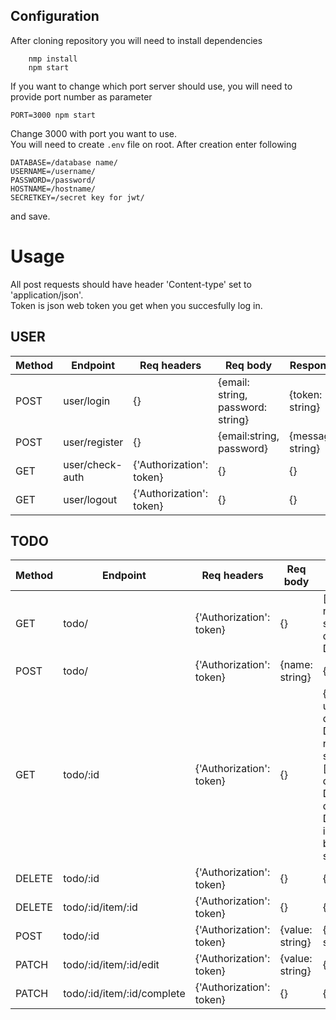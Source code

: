 ## Configuration
After cloning repository you will need to install dependencies
```
    nmp install
    npm start
```
If you want to change which port server should use, you will need to provide port number as parameter  
```
PORT=3000 npm start
```
Change 3000 with port you want to use.  
You will need to create `.env` file on root. After creation enter following
```
DATABASE=/database name/
USERNAME=/username/
PASSWORD=/password/
HOSTNAME=/hostname/
SECRETKEY=/secret key for jwt/
```
and save.

# Usage
All post requests should have header 'Content-type' set to 'application/json'.  
Token is json web token you get when you succesfully log in.


## USER


Method | Endpoint | Req headers | Req body | Response |
--- | --- | --- | --- | --- |
POST | user/login | {} | {email: string, password: string} | {token: string} | 
POST | user/register | {} | {email:string, password} | {message: string} | 
GET | user/check-auth | {'Authorization': token} | {} | {} |
GET | user/logout | {'Authorization': token} | {} | {} |

## TODO


Method | Endpoint | Req headers | Req body | Response |
--- | --- | --- | --- | --- |
GET | todo/ | {'Authorization': token} | {} | [{id: string, name_of_list: string, date_created: Date }] | 
POST | todo/ | {'Authorization': token} | {name: string} | {} |
GET | todo/:id | {'Authorization': token} | {} | {_id: string, user_id: string, date_created: Date, name_of_list: string, items: [{_id: string, dateCreated: Date, dateCompleted: Date, isCompleted: boolean, value: string}]} |
DELETE | todo/:id | {'Authorization': token} | {} | {message:string} | 
DELETE | todo/:id/item/:id | {'Authorization': token} | {} | {} |
POST | todo/:id | {'Authorization': token} | {value: string} | {message: string} |
PATCH | todo/:id/item/:id/edit | {'Authorization': token} | {value: string} | {} |
PATCH | todo/:id/item/:id/complete | {'Authorization': token} | {} | {} |